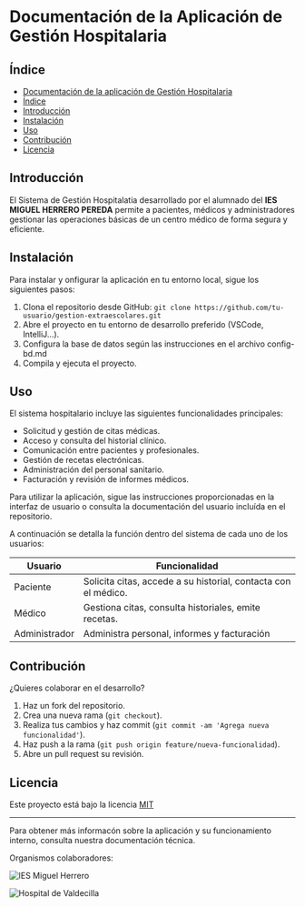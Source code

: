 # Documentación de la Aplicación de Gestión Hospitalaria

## Índice
- [Documentación de la aplicación de Gestión Hospitalaria](documentacion-tecnica.md)
 - [Índice](#Índice)
 - [Introducción](#Introducción)
 - [Instalación](#Instalación)
 - [Uso](#Uso)
 - [Contribución](#Contribución)
 - [Licencia](#Licencia)

 ## Introducción

 El Sistema de Gestión Hospitalatia desarrollado por el alumnado del **IES MIGUEL HERRERO PEREDA** permite a pacientes, médicos y administradores gestionar las operaciones básicas de un centro médico de forma segura y eficiente.

## Instalación

Para instalar y onfigurar la aplicación en tu entorno local, sigue los siguientes pasos:
1. Clona el repositorio desde GitHub:
``git clone https://github.com/tu-usuario/gestion-extraescolares.git``
2. Abre el proyecto en tu entorno de desarrollo preferido (VSCode, IntelliJ...).
3. Configura la base de datos según las instrucciones en el archivo config-bd.md
4. Compila y ejecuta el proyecto.

## Uso
El sistema hospitalario incluye las siguientes funcionalidades principales:
- Solicitud y gestión de citas médicas.
- Acceso y consulta del historial clínico.
- Comunicación entre pacientes y profesionales.
- Gestión de recetas electrónicas.
- Administración del personal sanitario.
- Facturación y revisión de informes médicos.

Para utilizar la aplicación, sigue las instrucciones proporcionadas en la interfaz de usuario o consulta la documentación del usuario incluída en el repositorio.

A continuación se detalla la función dentro del sistema de cada uno de los usuarios:

| **Usuario** | **Funcionalidad** |
|------------|--------------|
| Paciente | Solicita citas, accede a su historial, contacta con el médico. |
| Médico | Gestiona citas, consulta historiales, emite recetas. |
| Administrador | Administra personal, informes y facturación |

## Contribución
¿Quieres colaborar en el desarrollo?

1. Haz un fork del repositorio.
2. Crea una nueva rama (``git checkout``).
3. Realiza tus cambios y haz commit (``git commit -am 'Agrega nueva funcionalidad'``).
4. Haz push a la rama (``git push origin feature/nueva-funcionalidad``).
5. Abre un pull request su revisión.

## Licencia

Este proyecto está bajo la licencia [MIT](https://opensource.org/license/MIT)

---

Para obtener más informacón sobre la aplicación y su funcionamiento interno, consulta nuestra documentación técnica.

Organismos colaboradores:

![IES Miguel Herrero]()

![Hospital de Valdecilla](https://www.eiivaldecilla.es/wp-content/uploads/5525-nuevo-logo-valdecilla.jpg)

